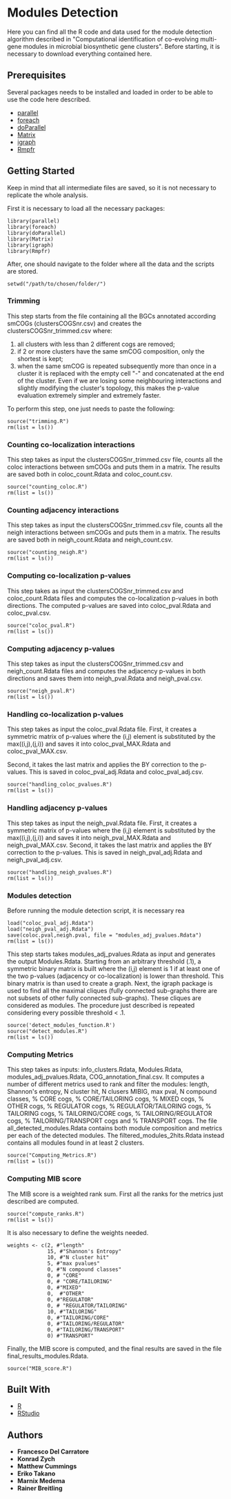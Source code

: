 # Modules Detection
Here you can find all the R code and data used for the module detection algorithm
described in "Computational identification of co-evolving multi-gene modules in microbial biosynthetic gene clusters".
Before starting, it is necessary to download everything contained here.

## Prerequisites
Several packages needs to be installed and loaded in order to be able to use the code here described.
* [parallel](https://cran.r-project.org/web/views/HighPerformanceComputing.html)
* [foreach](https://cran.r-project.org/web/packages/foreach/index.html)
* [doParallel](https://cran.r-project.org/web/packages/doParallel/index.html)
* [Matrix](https://cran.r-project.org/web/packages/Matrix/index.html)
* [igraph](http://igraph.org/r/)
* [Rmpfr](https://cran.r-project.org/web/packages/Rmpfr/index.html)


## Getting Started
Keep in mind that all intermediate files are saved, so it is
not necessary to replicate the whole analysis. 

First it is necessary to load all the necessary packages:

```
library(parallel)
library(foreach)
library(doParallel)
library(Matrix)
library(igraph)
library(Rmpfr)
```
After, one should navigate to the folder where all the data and the scripts are stored.
```
setwd("/path/to/chosen/folder/")
```
### Trimming
This step starts from the file containing all the BGCs annotated according smCOGs (clustersCOGSnr.csv) and creates the clustersCOGSnr_trimmed.csv where:
1. all clusters with less than 2 different cogs are removed;
1. if 2 or more clusters have the same smCOG composition, only the shortest is kept;
1. when the same smCOG is repeated subsequently more than once in a cluster it is replaced with the empty cell "-" and concatenated at the end of the cluster. Even if we are losing some neighbouring interactions and slightly modifying the cluster's topology, this makes the p-value evaluation extremely simpler and extremely faster.

To perform this step, one just needs to paste the following:

```
source("trimming.R")
rm(list = ls())
```
### Counting co-localization interactions
This step takes as input the clustersCOGSnr_trimmed.csv file, counts all the coloc interactions between smCOGs and puts them in a matrix. The results are saved both in coloc_count.Rdata and coloc_count.csv.

```
source("counting_coloc.R")
rm(list = ls())
```
### Counting adjacency interactions
This step takes as input the clustersCOGSnr_trimmed.csv file, counts all the neigh interactions between smCOGs and puts them in a matrix. The results are saved both in neigh_count.Rdata and neigh_count.csv.
```
source("counting_neigh.R")
rm(list = ls())
```

### Computing co-localization p-values
This step takes as input the clustersCOGSnr_trimmed.csv and coloc_count.Rdata files and computes the co-localization p-values in both directions. The computed p-values are saved into coloc_pval.Rdata and coloc_pval.csv.
```
source("coloc_pval.R")
rm(list = ls())
```

### Computing adjacency p-values
This step takes as input the clustersCOGSnr_trimmed.csv and neigh_count.Rdata files and computes the adjacency p-values in both directions and saves them into neigh_pval.Rdata and neigh_pval.csv.
```
source("neigh_pval.R")
rm(list = ls())
```

### Handling co-localization p-values
This step takes as input the coloc_pval.Rdata file. First, it creates a symmetric matrix of p-values where the (i,j) element is substituted by the max((i,j),(j,i)) and saves it into coloc_pval_MAX.Rdata and coloc_pval_MAX.csv.

Second, it takes the last matrix and applies the BY correction to the p-values. This is saved in coloc_pval_adj.Rdata and coloc_pval_adj.csv.

```
source("handling_coloc_pvalues.R")
rm(list = ls())
```

### Handling adjacency p-values
This step takes as input the neigh_pval.Rdata file. First, it creates a symmetric matrix of p-values where the (i,j) element is substituted by the max((i,j),(j,i)) and saves it into neigh_pval_MAX.Rdata and neigh_pval_MAX.csv. Second, it takes the last matrix and applies the BY correction to the p-values. This is saved in neigh_pval_adj.Rdata and neigh_pval_adj.csv.
```
source("handling_neigh_pvalues.R")
rm(list = ls())
```

### Modules detection
Before running the module detection script, it is necessary rea
```
load("coloc_pval_adj.Rdata")
load("neigh_pval_adj.Rdata")
save(coloc.pval,neigh.pval, file = "modules_adj_pvalues.Rdata")
rm(list = ls())
```

This step starts takes modules_adj_pvalues.Rdata as input and generates
the output Modules.Rdata. Starting from an arbitrary threshold (.1), a symmetric binary matrix is built where the (i,j) element is 1 if at least one of the two p-values (adjacency or co-localization) is lower than threshold. This binary matrix is than used to create a graph. Next, the igraph package is used to find all the maximal cliques (fully connected sub-graphs there are not subsets of other fully connected sub-graphs). These cliques are considered as modules. The procedure just described is repeated considering every possible threshold < .1.

```
source('detect_modules_function.R')
source("detect_modules.R")
rm(list = ls())
```

### Computing Metrics
This step takes as inputs: info_clusters.Rdata, Modules.Rdata, modules_adj_pvalues.Rdata, COG_annotation_final.csv.
It computes a number of different metrics used to rank and filter the modules:
length, Shannon's entropy, N cluster hit, N clusers MIBIG, max pval, N compound classes, % CORE cogs, % CORE/TAILORING cogs, % MIXED cogs, % OTHER cogs, % REGULATOR cogs, % REGULATOR/TAILORING cogs, % TAILORING cogs, % TAILORING/CORE cogs, % TAILORING/REGULATOR cogs, % TAILORING/TRANSPORT cogs and % TRANSPORT cogs.
The file all_detected_modules.Rdata contains both module composition and metrics per each of the detected modules. The filtered_modules_2hits.Rdata instead contains all modules found in at least 2 clusters.

```
source("Computing_Metrics.R")
rm(list = ls())
```

### Computing MIB score
The MIB score is a weighted rank sum.
First all the ranks for the metrics just described are computed.

```
source("compute_ranks.R")
rm(list = ls())
```
It is also necessary to define the weights needed.

```
weights <- c(2, #"length"
             15, #"Shannon's Entropy"
             10, #"N cluster hit"
             5, #"max pvalues"
             0, #"N compound classes"
             0, # "CORE"
             0, # "CORE/TAILORING"
             0, #"MIXED"
             0,  #"OTHER"
             0, #"REGULATOR"
             0, # "REGULATOR/TAILORING"
             10, #"TAILORING"
             0, #"TAILORING/CORE"
             0, #"TAILORING/REGULATOR"
             0, #"TAILORING/TRANSPORT"
             0) #"TRANSPORT"   
```       

Finally, the MIB score is computed, and the final results are saved in the file final_results_modules.Rdata. 
```
source("MIB_score.R")
```

## Built With
* [R](https://www.r-project.org/)
* [RStudio](https://www.rstudio.com/)


## Authors
* **Francesco Del Carratore**
* **Konrad Zych**
* **Matthew Cummings**
* **Eriko Takano**
* **Marnix Medema**
* **Rainer Breitling**
